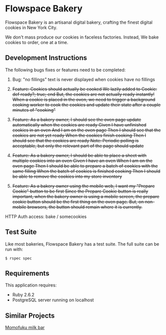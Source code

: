 Flowspace Bakery
================

Flowspace Bakery is an artisanal digital bakery, crafting the finest digital cookies in New York City.

We don't mass produce our cookies in faceless factories. Instead, We bake cookies to order, one at a time.

Development Instructions
-----------------------
The following bugs fixes or features need to be completed:

1. Bug: "no fillings" text is never displayed when cookies have no fillings

2. ~~Feature: Cookies should actually be cooked
   We lazily added to Cookie: def ready?; true; end
   But, the cookies are not actually ready instantly! When a cookie is placed in the oven, we need to trigger a background cooking worker to cook the cookies and update their state after a couple minutes of "cooking"~~

3. ~~Feature: As a bakery owner, I should see the oven page update automatically when the cookies are ready
   Given I have unfinished cookies in an oven
   And I am on the oven page
   Then I should see that the cookies are not yet ready
   When the cookies finish cooking
   Then I should see that the cookies are ready
   Note: Periodic polling is acceptable, but only the relevant part of the page should update~~

4. ~~Feature: As a bakery owner, I should be able to place a sheet with multiple cookies into an oven
   Given I have an oven
   When I am on the oven page
   Then I should be able to prepare a batch of cookies with the same filling
   When the batch of cookies is finished cooking
   Then I should be able to remove the cookies into my store inventory~~

5. ~~Feature: As a bakery owner using the mobile web, I want my "Prepare Cookie" button to be first
   Since the Prepare Cookie button is really important, when the bakery owner is using a mobile screen, the prepare cookie button should be the first thing on the oven page. But, on non-mobile browsers, the button should remain where it is currently.~~


HTTP Auth access: bake / somecookies

Test Suite
----------
Like most bakeries, Flowspace Bakery has a test suite. The full suite can be run with:

``
$ rspec spec
``

Requirements
-------------

This application requires:

- Ruby 2.6.2
- PostgreSQL server running on localhost

Similar Projects
----------------
[Momofuku milk bar](http://milkbarstore.com/)
